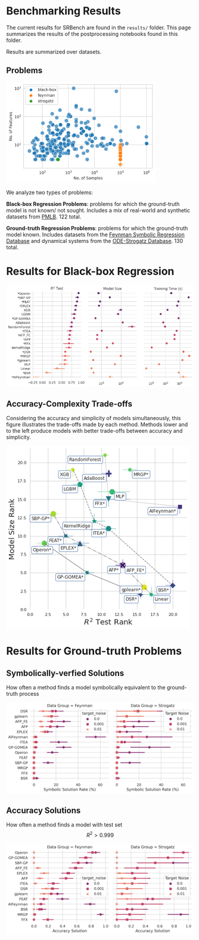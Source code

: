 # Benchmarking Results

The current results for SRBench are found in the `results/` folder.
This page summarizes the results of the postprocessing notebooks found in this folder. 

Results are summarized over datasets. 

## Problems

<img src="figs/pmlb_size.png" alt="problem_sizes" width="400"/>

We analyze two types of problems:

**Black-box Regression Problems**: problems for which the ground-truth model is not known/ not sought. 
Includes a mix of real-world and synthetic datasets from [PMLB](https://epistasislab.github.io/pmlb'). 
122 total. 

**Ground-truth Regression Problems**: problems for which the ground-truth model known. 
Includes datasets from the [Feynman Symbolic Regression Database](https://space.mit.edu/home/tegmark/aifeynman.html) and dynamical systems from the [ODE-Strogatz Database](https://lacava.github.io/ode-strogatz/). 
130 total. 


# Results for Black-box Regression

![bb_overall](figs/black-box/pairgrid-pointplot_r2_test_model_size_training-time-(s).png)

## Accuracy-Complexity Trade-offs

Considering the accuracy and simplicity of models simultaneously, this figure illustrates the trade-offs made by each method. 
Methods lower and to the left produce models with better trade-offs between accuracy and simplicity. 

![pareto_rankings](figs/black-box/pareto_plot_r2_test_rank_model_size_rank.png)

# Results for Ground-truth Problems

## Symbolically-verfied Solutions

How often a method finds a model symbolically equivalent to the ground-truth process

![solution_rates](figs/ground-truth/cat-pointplot-Symbolic-Solution-Rate-(pct)-by-Algorithm_Data-Group.png)

## Accuracy Solutions

How often a method finds a model with test set $$R^2>0.999$$

![accuracy_solution_rates](figs/ground-truth/cat-pointplot-Accuracy-Solution-by-Algorithm_Data-Group.png)

